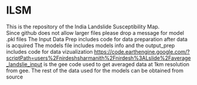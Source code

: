 # ILSM

This is the repository of the India Landslide Susceptibility Map.  
Since github does not allow larger files please drop a message for model .pkl files
The Input Data Prep includes code for data preparation after data is acquired
The models file includes models info and the output_prep includes code for data vizualization
https://code.earthengine.google.com/?scriptPath=users%2Fnirdeshsharmanith%2Fnirdesh%3ALslide%2Faverage_landslie_input
is the gee code used to get averaged data at 1km resolution from gee. The rest of the data used for the models can be obtained from source
